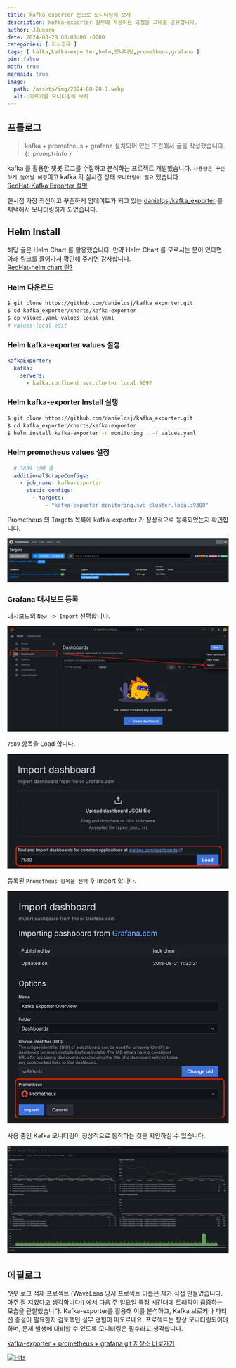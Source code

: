 ```yaml
---
title: kafka-exporter 눈으로 모니터링해 보자
description: kafka-exporter 실무에 적용하는 과정을 그대로 공유합니다.
author: JJunpro
date: 2024-08-28 00:00:00 +0800
categories: [ 지식공유 ]
tags: [ kafka,kafka-exporter,helm,모니터링,prometheus,grafana ]
pin: false
math: true
mermaid: true
image:
  path: /assets/img/2024-08-28-1.webp
  alt: 카프카를 모니터링해 보자
---
```


## 프롤로그

> kafka + prometheus + grafana 설치되어 있는 조건에서 글을 작성했습니다.
{: .prompt-info }

kafka 를 활용한 챗봇 로그를 수집하고 분석하는 프로젝트 개발했습니다. `사용량은 꾸준하게 늘어날 예정`이고 kafka 의 실시간 상태 `모니터링이 필요` 했습니다.  
[RedHat-Kafka Exporter 설명](https://docs.redhat.com/ko/documentation/red_hat_streams_for_apache_kafka/2.1/html/using_amq_streams_on_rhel/assembly-kafka-exporter-str#con-metrics-kafka-exporter-lag-str)

현시점 가장 최신이고 꾸준하게 업데이트가 되고 있는 [danielqsj/kafka_exporter](https://github.com/danielqsj/kafka_exporter?tab=readme-ov-file) 를 채택해서 모니터링하게 되었습니다. 

## Helm Install

해당 글은 Helm Chart 를 활용했습니다. 만약 Helm Chart 를 모르시는 분이 있다면 아래 링크를 들어가서 확인해 주시면 감사합니다.  
[RedHat-helm chart 란?](https://www.redhat.com/ko/topics/devops/what-is-helm)  

### Helm 다운로드

```bash
$ git clone https://github.com/danielqsj/kafka_exporter.git
$ cd kafka_exporter/charts/kafka-exporter
$ cp values.yaml values-local.yaml
# values-local edit
```

### Helm kafka-exporter values 설정

```yaml
kafkaExporter:
  kafka:
    servers:
      - kafka.confluent.svc.cluster.local:9092
```

### Helm kafka-exporter Install 실행

```bash
$ git clone https://github.com/danielqsj/kafka_exporter.git
$ cd kafka_exporter/charts/kafka-exporter
$ helm install kafka-exporter -n monitoring . -f values.yaml
```

### Helm prometheus values 설정

```yaml
  # 3869 번째 줄
  additionalScrapeConfigs:
    - job_name: kafka-exporter
      static_configs:
        - targets:
            - "kafka-exporter.monitoring.svc.cluster.local:9308"
```

Prometheus 의 Targets 목록에 kafka-exporter 가 정상적으로 등록되었는지 확인합니다.  

![Prometheus kafka-exporter 등록 확인](/assets/img/2024-08-28-2.png)

### Grafana 대시보드 등록

대시보드의 `New -> Import` 선택합니다.   

![Grafana 신규 대시보드 등록](/assets/img/2024-08-28-3.png)  

`7589` 항목을 Load 합니다.

![7589 항목 Load](/assets/img/2024-08-28-4.png)  

등록된 `Prometheus 항목을 선택` 후 Import 합니다.

![Prometheus 항목을 선택](/assets/img/2024-08-28-5.png)

사용 중인 Kafka 모니터링이 정상적으로 동작하는 것을 확인하실 수 있습니다.

![Prometheus kafka-exporter 등록 확인](/assets/img/2024-08-28-6.png)

## 에필로그

챗봇 로그 적재 프로젝트 (WaveLens 당시 프로젝트 이름은 제가 직접 만들었습니다. 아주 잘 지었다고 생각합니다!) 에서 다음 주 일요일 특정 시간대에 트래픽이 급증하는 모습을 관찰했습니다. 
Kafka-exporter를 활용해 이를 분석하고, Kafka 브로커나 파티션 증설이 필요한지 검토했던 실무 경험이 떠오르네요. 
프로젝트는 항상 모니터링되어야 하며, 문제 발생에 대비할 수 있도록 모니터링은 필수라고 생각합니다.

[kafka-exporter + prometheus + grafana git 저장소 바로가기](https://github.com/alalstjr/kafka-exporter-note)

[![Hits](https://hits.seeyoufarm.com/api/count/incr/badge.svg?url=https%3A%2F%2Falalstjr.github.io%2Fposts%2Fkafka-exporter-%25EB%2588%2588%25EC%259C%25BC%25EB%25A1%259C-%25EB%25AA%25A8%25EB%258B%2588%25ED%2584%25B0%25EB%25A7%2581%25ED%2595%25B4-%25EB%25B3%25B4%25EC%259E%2590%2F&count_bg=%2379C83D&title_bg=%23555555&icon=&icon_color=%23E7E7E7&title=hits&edge_flat=false)](https://hits.seeyoufarm.com)
